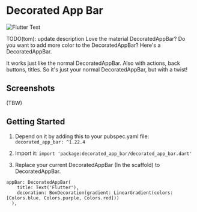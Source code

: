 # Decorated App Bar

![Flutter Test](https://github.com/tomoya55/decorated_app_bar/workflows/Flutter%20Test/badge.svg)

TODO(tom): update description
Love the material DecoratedAppBar? Do you want to add more color to the DecoratedAppBar? Here's a DecoratedAppBar.

It works just like the normal DecoratedAppBar. Also with actions, back buttons, titles. So it's just your normal DecoratedAppBar, but with a twist!

## Screenshots

(TBW)
## Getting Started

1. Depend on it by adding this to your pubspec.yaml file: ```decorated_app_bar: ^1.22.4```

2. Import it: ```import 'package:decorated_app_bar/decorated_app_bar.dart'```

3. Replace your current DecoratedAppBar (In the scaffold) to DecoratedAppBar.


```
appBar: DecoratedAppBar(
    title: Text('Flutter'),
    decoration: BoxDecoration(gradient: LinearGradient(colors: [Colors.blue, Colors.purple, Colors.red]))
  ),
```
